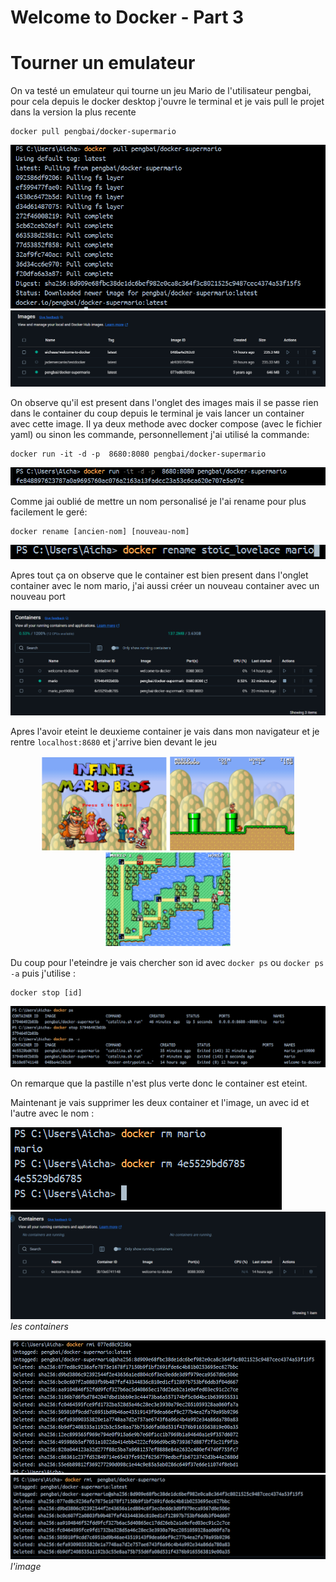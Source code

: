 # Welcome to Docker - Part 3

# Tourner un emulateur 

On va testé un emulateur qui tourne un jeu Mario de l'utilisateur pengbai, pour cela depuis le docker desktop j'ouvre le terminal et je vais pull le projet dans la version la plus recente

``` 
docker pull pengbai/docker-supermario
```
  ![Resultat](image/31.png)
  ![Resultat](image/32.png)
 
On observe qu'il est present dans l'onglet des images mais il se passe rien dans le container du coup depuis le terminal je vais lancer un container avec cette image. Il ya deux methode avec docker compose (avec le fichier yaml) ou sinon les commande, personnellement j'ai utilisé la commande:

```
docker run -it -d -p  8680:8080 pengbai/docker-supermario
```
![Resultat](image/33.png)

Comme jai oublié de mettre un nom personalisé je l'ai rename pour plus facilement le geré:
```
docker rename [ancien-nom] [nouveau-nom]
```
![Resultat](image/34.png)

Apres tout ça on observe que le container est bien present dans l'onglet container avec le nom mario, j'ai aussi créer un nouveau container avec un nouveau port

![Resultat](image/35.png)


Apres l'avoir eteint le deuxieme container je vais dans mon navigateur et je rentre `localhost:8680` et j'arrive bien devant le jeu

<p align="center">
  <img src="image/36.png" width="200"/>
  <img src="image/37.png" width="200"/>
  <img src="image/38.png" width="200"/>
</p>

Du coup pour l'eteindre je vais chercher son id avec `docker ps` ou `docker ps -a` puis j'utilise :
```
docker stop [id]
```
 ![resultat](image/39.png)

 On remarque que la pastille n'est plus verte donc le container est eteint.

 Maintenant je vais supprimer les deux container et l'image, un avec id et l'autre avec le nom :

  ![resultat](image/40.png)
  ![resultat](image/41.png)
  *les containers*

  ![resultat](image/42.png)
  ![resultat](image/43.png)
    *l'image*